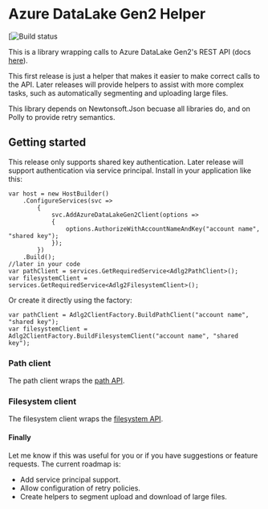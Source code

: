 # Azure DataLake Gen2 Helper
[![Build status](https://dev.azure.com/peterdowdy/Adlg2Helper/_apis/build/status/Adlg2Helper%20master%20build)

This is a library wrapping calls to Azure DataLake Gen2's REST API (docs [here](https://docs.microsoft.com/en-us/rest/api/storageservices/data-lake-storage-gen2)).

This first release is just a helper that makes it easier to make correct calls to the API. Later releases will provide helpers to assist with more complex tasks, such as automatically segmenting and uploading large files.

This library depends on Newtonsoft.Json becuase all libraries do, and on Polly to provide retry semantics.

## Getting started
This release only supports shared key authentication. Later release will support authentication via service principal. Install in your application like this:
```
var host = new HostBuilder()
    .ConfigureServices(svc =>
        {
            svc.AddAzureDataLakeGen2Client(options =>
            {
                options.AuthorizeWithAccountNameAndKey("account name", "shared key");
            });
        })
    .Build();
//later in your code
var pathClient = services.GetRequiredService<Adlg2PathClient>();
var filesystemClient = services.GetRequiredService<Adlg2FilesystemClient>();
```

Or create it directly using the factory:
```
var pathClient = Adlg2ClientFactory.BuildPathClient("account name", "shared key");
var filesystemClient = Adlg2ClientFactory.BuildFilesystemClient("account name", "shared key");
```

### Path client
The path client wraps the [path API](https://docs.microsoft.com/en-us/rest/api/storageservices/datalakestoragegen2/path).

### Filesystem client
The filesystem client wraps the [filesystem API](https://docs.microsoft.com/en-us/rest/api/storageservices/datalakestoragegen2/filesystem).

#### Finally
Let me know if this was useful for you or if you have suggestions or feature requests. The current roadmap is:
* Add service principal support.
* Allow configuration of retry policies.
* Create helpers to segment upload and download of large files. 
